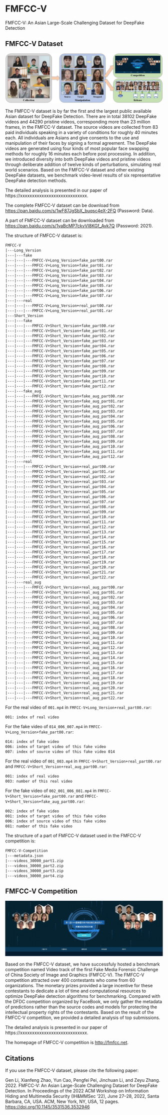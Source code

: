 # FMFCC-V

FMFCC-V: An Asian Large-Scale Challenging Dataset for DeepFake Detection

## FMFCC-V Dataset

![FMFCC-V-Dataset](images/fig01.jpg)

The FMFCC-V dataset is by far the first and the largest public available Asian dataset for DeepFake Detection. There are in total 38102 DeepFake videos and 44290 pristine videos, corresponding more than 23 million frames, in the FMFCC-V dataset. The source videos are collected from 83 paid individuals speaking in a variety of conditions for roughly 40 minutes each. All individuals are Asians and give consents to the use and manipulation of their faces by signing a formal agreement. The DeepFake videos are generated using four kinds of most popular face swapping methods for roughly 16 minutes each before post processing. In addition, we introduced diversity into both DeepFake videos and pristine videos through deliberate addition of twelve kinds of perturbations, simulating real world scenarios. Based on the FMFCC-V dataset and other existing DeepFake datasets, we benchmark video-level results of six representative DeepFake detection methods.

The detailed analysis is presented in our paper of https://xxxxxxxxxxxxxxxxxxxxxxxxxxxx.

The complete FMFCC-V dataset can be download from https://pan.baidu.com/s/1wF87JgSbX_buqsc4eX-2FQ (Password: Data).

A part of FMFCC-V dataset can be downloaded from https://pan.baidu.com/s/1yaBcMP7ckvVI8KGf_Avk7Q (Password: 2021).

The structure of FMFCC-V dataset is:
```
FMFCC-V
|---Long_Version
|---|---fake
|---|---|---FMFCC-V+Long_Version+fake_part00.rar
|---|---|---FMFCC-V+Long_Version+fake_part01.rar
|---|---|---FMFCC-V+Long_Version+fake_part02.rar
|---|---|---FMFCC-V+Long_Version+fake_part03.rar
|---|---|---FMFCC-V+Long_Version+fake_part04.rar
|---|---|---FMFCC-V+Long_Version+fake_part05.rar
|---|---|---FMFCC-V+Long_Version+fake_part06.rar
|---|---|---FMFCC-V+Long_Version+fake_part07.rar
|---|---real
|---|---|---FMFCC-V+Long_Version+real_part00.rar
|---|---|---FMFCC-V+Long_Version+real_part01.rar
|---Short_Version
|---|---fake
|---|---|---FMFCC-V+Short_Version+fake_part00.rar
|---|---|---FMFCC-V+Short_Version+fake_part01.rar
|---|---|---FMFCC-V+Short_Version+fake_part02.rar
|---|---|---FMFCC-V+Short_Version+fake_part03.rar
|---|---|---FMFCC-V+Short_Version+fake_part04.rar
|---|---|---FMFCC-V+Short_Version+fake_part05.rar
|---|---|---FMFCC-V+Short_Version+fake_part06.rar
|---|---|---FMFCC-V+Short_Version+fake_part07.rar
|---|---|---FMFCC-V+Short_Version+fake_part08.rar
|---|---|---FMFCC-V+Short_Version+fake_part09.rar
|---|---|---FMFCC-V+Short_Version+fake_part10.rar
|---|---|---FMFCC-V+Short_Version+fake_part11.rar
|---|---|---FMFCC-V+Short_Version+fake_part12.rar
|---|---fake_aug
|---|---|---FMFCC-V+Short_Version+fake_aug_part00.rar
|---|---|---FMFCC-V+Short_Version+fake_aug_part01.rar
|---|---|---FMFCC-V+Short_Version+fake_aug_part02.rar
|---|---|---FMFCC-V+Short_Version+fake_aug_part03.rar
|---|---|---FMFCC-V+Short_Version+fake_aug_part04.rar
|---|---|---FMFCC-V+Short_Version+fake_aug_part05.rar
|---|---|---FMFCC-V+Short_Version+fake_aug_part06.rar
|---|---|---FMFCC-V+Short_Version+fake_aug_part07.rar
|---|---|---FMFCC-V+Short_Version+fake_aug_part08.rar
|---|---|---FMFCC-V+Short_Version+fake_aug_part09.rar
|---|---|---FMFCC-V+Short_Version+fake_aug_part10.rar
|---|---|---FMFCC-V+Short_Version+fake_aug_part11.rar
|---|---|---FMFCC-V+Short_Version+fake_aug_part12.rar
|---|---real
|---|---|---FMFCC-V+Short_Version+real_part00.rar
|---|---|---FMFCC-V+Short_Version+real_part01.rar
|---|---|---FMFCC-V+Short_Version+real_part02.rar
|---|---|---FMFCC-V+Short_Version+real_part03.rar
|---|---|---FMFCC-V+Short_Version+real_part04.rar
|---|---|---FMFCC-V+Short_Version+real_part05.rar
|---|---|---FMFCC-V+Short_Version+real_part06.rar
|---|---|---FMFCC-V+Short_Version+real_part07.rar
|---|---|---FMFCC-V+Short_Version+real_part08.rar
|---|---|---FMFCC-V+Short_Version+real_part09.rar
|---|---|---FMFCC-V+Short_Version+real_part10.rar
|---|---|---FMFCC-V+Short_Version+real_part11.rar
|---|---|---FMFCC-V+Short_Version+real_part12.rar
|---|---|---FMFCC-V+Short_Version+real_part13.rar
|---|---|---FMFCC-V+Short_Version+real_part14.rar
|---|---|---FMFCC-V+Short_Version+real_part15.rar
|---|---|---FMFCC-V+Short_Version+real_part16.rar
|---|---|---FMFCC-V+Short_Version+real_part17.rar
|---|---|---FMFCC-V+Short_Version+real_part18.rar
|---|---|---FMFCC-V+Short_Version+real_part19.rar
|---|---|---FMFCC-V+Short_Version+real_part20.rar
|---|---|---FMFCC-V+Short_Version+real_part21.rar
|---|---|---FMFCC-V+Short_Version+real_part22.rar
|---|---real_aug
|---|---|---FMFCC-V+Short_Version+real_aug_part00.rar
|---|---|---FMFCC-V+Short_Version+real_aug_part01.rar
|---|---|---FMFCC-V+Short_Version+real_aug_part02.rar
|---|---|---FMFCC-V+Short_Version+real_aug_part03.rar
|---|---|---FMFCC-V+Short_Version+real_aug_part04.rar
|---|---|---FMFCC-V+Short_Version+real_aug_part05.rar
|---|---|---FMFCC-V+Short_Version+real_aug_part06.rar
|---|---|---FMFCC-V+Short_Version+real_aug_part07.rar
|---|---|---FMFCC-V+Short_Version+real_aug_part08.rar
|---|---|---FMFCC-V+Short_Version+real_aug_part09.rar
|---|---|---FMFCC-V+Short_Version+real_aug_part10.rar
|---|---|---FMFCC-V+Short_Version+real_aug_part11.rar
|---|---|---FMFCC-V+Short_Version+real_aug_part12.rar
|---|---|---FMFCC-V+Short_Version+real_aug_part13.rar
|---|---|---FMFCC-V+Short_Version+real_aug_part14.rar
|---|---|---FMFCC-V+Short_Version+real_aug_part15.rar
|---|---|---FMFCC-V+Short_Version+real_aug_part16.rar
|---|---|---FMFCC-V+Short_Version+real_aug_part17.rar
|---|---|---FMFCC-V+Short_Version+real_aug_part18.rar
|---|---|---FMFCC-V+Short_Version+real_aug_part19.rar
|---|---|---FMFCC-V+Short_Version+real_aug_part20.rar
|---|---|---FMFCC-V+Short_Version+real_aug_part21.rar
|---|---|---FMFCC-V+Short_Version+real_aug_part22.rar
```
For the real video of `001.mp4` in `FMFCC-V+Long_Version+real_part00.rar`:
```
001: index of real video
```
For the fake video of `014_006_007.mp4` in `FMFCC-V+Long_Version+fake_part00.rar`:
```
014: index of fake video
006: index of target video of this fake video
007: index of source video of this fake video 014
```
For the real video of `001_003.mp4` in `FMFCC-V+Short_Version+real_part00.rar` and `FMFCC-V+Short_Version+real_aug_part00.rar`:
```
001: index of real video
003: number of this real video
```
For the fake video of `002_001_006_081.mp4` in `FMFCC-V+Short_Version+fake_part00.rar` and `FMFCC-V+Short_Version+fake_aug_part00.rar`:
```
002: index of fake video
001: index of target video of this fake video
006: index of source video of this fake video
081: number of this fake video
```
The structure of a part of FMFCC-V dataset used in the FMFCC-V competition is:
```
FMFCC-V-Competition
|---metadata.json
|---videos_30000_part1.zip
|---videos_30000_part2.zip
|---videos_30000_part3.zip
|---videos_30000_part4.zip
```

## FMFCC-V Competition

![FMFCC-V-Competition](images/fig02.jpg)

Based on the FMFCC-V dataset, we have successfuly hosted a benchmark competition named Video track of the first Fake Media Forensic Challenge of China Society of Image and Graphics (FMFCC-V). The FMFCC-V competition attracted over 400 contestants who come from 60 organizations. The monetary prizes provided a large incentive for these contestants to dedicate a lot of time and computational resources to optimize DeepFake detection algorithms for benchmarking. Compared with the DFDC competition organized by FaceBook, we only gather the metadata of predictions rather than the source codes and models for protecting the intellectual property rights of the contestants. Based on the result of the FMFCC-V competition, we provided a detailed analysis of top submissions.

The detailed analysis is presented in our paper of https://xxxxxxxxxxxxxxxxxxxxxxxxxxxx.

The homepage of FMFCC-V competition is http://fmfcc.net.

## Citations

If you use the FMFCC-V dataset, please cite the following paper:

Gen Li, Xianfeng Zhao, Yun Cao, Pengfei Pei, Jinchuan Li, and Zeyu Zhang. 2022. FMFCC-V: An Asian Large-Scale Challenging Dataset for DeepFake Detection. In Proceedings of the 2022 ACM Workshop on Information Hiding and Multimedia Security (IH&MMSec ’22), June 27–28, 2022, Santa Barbara, CA, USA. ACM, New York, NY, USA, 12 pages. https://doi.org/10.1145/3531536.3532946

